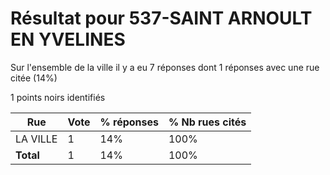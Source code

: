 # Résultat pour 537-SAINT ARNOULT EN YVELINES

Sur l'ensemble de la ville il y a eu 7 réponses dont 1 réponses avec une rue citée (14%)

1 points noirs identifiés

| Rue | Vote | % réponses | % Nb rues cités|
|-----|------|------------|----------------|
| LA VILLE | 1 | 14% | 100%|
| **Total** | 1 | 14% | 100%|
